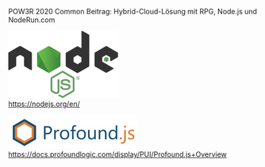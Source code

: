POW3R 2020 Common Beitrag:
Hybrid-Cloud-Lösung mit RPG, Node.js und NodeRun.com

![Node.Js](/images/NodeJS.svg)  
https://nodejs.org/en/

![Profound.Js](/images/ProfoundJS.jpg)
https://docs.profoundlogic.com/display/PUI/Profound.js+Overview
